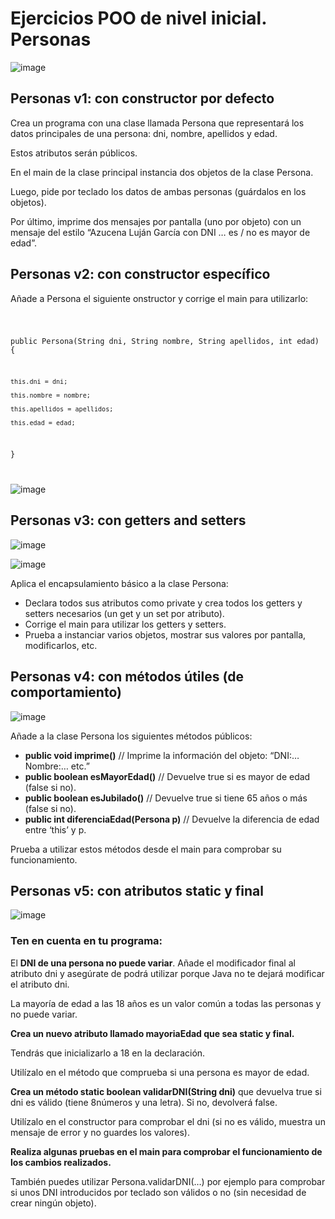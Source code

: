 # Ejercicios POO de nivel inicial. Personas

![image](https://user-images.githubusercontent.com/91023374/198572343-bd7162b2-2420-4b7a-8760-3284a5dda01a.png)

## Personas v1: con constructor por defecto

Crea un programa con una clase llamada Persona que representará los datos principales de una persona: dni, nombre, apellidos y edad.

Estos atributos serán públicos.

En el main de la clase principal instancia dos objetos de la clase Persona. 

Luego, pide por teclado los datos de ambas personas (guárdalos en los objetos). 

Por último, imprime dos mensajes por pantalla (uno por objeto) con un mensaje del estilo “Azucena Luján García con DNI … es / no es mayor de edad”.

## Personas v2: con constructor específico

Añade a Persona el siguiente onstructor y corrige el main para utilizarlo:

<code>
  
public Persona(String dni, String nombre, String apellidos, int edad) {

    this.dni = dni;
    
    this.nombre = nombre;
    
    this.apellidos = apellidos;
    
    this.edad = edad;
 
}
  
</code>


![image](https://user-images.githubusercontent.com/91023374/198569481-69609b0d-b389-46d4-a39d-b337dfb16470.png)


## Personas v3: con getters and setters

![image](https://user-images.githubusercontent.com/91023374/198569700-b627b130-b774-4abd-baaa-ad9336792c24.png)

![image](https://user-images.githubusercontent.com/91023374/200127840-12640f0e-5186-4d4d-b460-6f6c2c42b4d2.png)


Aplica el encapsulamiento básico a la clase Persona: 

- Declara todos sus atributos como private y crea todos los getters y setters necesarios (un get y un set por atributo).
- Corrige el main para utilizar los getters y setters. 
- Prueba a instanciar varios objetos, mostrar sus valores por pantalla, modificarlos, etc.


## Personas v4: con métodos útiles (de comportamiento)

![image](https://user-images.githubusercontent.com/91023374/198569875-6ad1b100-f7dd-455d-bd4a-66a59ee2c83a.png)

Añade a la clase Persona los siguientes métodos públicos:

- **public void imprime()** // Imprime la información del objeto: “DNI:… Nombre:… etc.”
- **public boolean esMayorEdad()** // Devuelve true si es mayor de edad (false si no).
- **public boolean esJubilado()** // Devuelve true si tiene 65 años o más (false si no).
- **public int diferenciaEdad(Persona p)** // Devuelve la diferencia de edad entre ‘this’ y p.

Prueba a utilizar estos métodos desde el main para comprobar su funcionamiento.

## Personas v5: con atributos static y final

![image](https://user-images.githubusercontent.com/91023374/198570402-3dc8fc6e-ba5d-452c-a94a-1a92e8730197.png)


### Ten en cuenta en tu programa:

El **DNI de una persona no puede variar**. Añade el modificador final al atributo dni y asegúrate de podrá utilizar porque Java no te dejará modificar el atributo dni.

La mayoría de edad a las 18 años es un valor común a todas las personas y no puede variar.  


**Crea un nuevo atributo llamado mayoriaEdad que sea static y final.** 

Tendrás que inicializarlo a 18 en la declaración. 

Utilízalo en el método que comprueba si una persona es mayor de edad.


**Crea un método static boolean validarDNI(String dni)** que devuelva true si dni es válido (tiene 8números y una letra). Si no, devolverá false. 

Utilízalo en el constructor para comprobar el dni (si no es válido, muestra un mensaje de error y no guardes los valores).


**Realiza algunas pruebas en el main para comprobar el funcionamiento de los cambios realizados.**

También puedes utilizar Persona.validarDNI(…) por ejemplo para comprobar si unos DNI introducidos por teclado son válidos o no (sin necesidad de crear ningún objeto).



